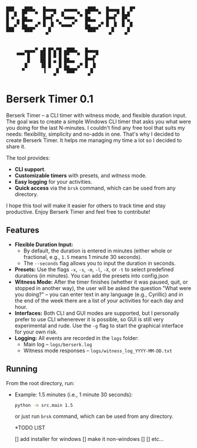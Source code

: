 ```
███   ▄███▄   █▄▄▄▄   ▄▄▄▄▄   ▄███▄   █▄▄▄▄ █  █▀ 
█  █  █▀   ▀  █  ▄▀  █     ▀▄ █▀   ▀  █  ▄▀ █▄█   
█ ▀ ▄ ██▄▄    █▀▀▌ ▄  ▀▀▀▀▄   ██▄▄    █▀▀▌  █▀▄   
█  ▄▀ █▄   ▄▀ █  █  ▀▄▄▄▄▀    █▄   ▄▀ █  █  █  █  
███   ▀███▀     █             ▀███▀     █     █   
               ▀                       ▀     ▀    


       ▄▄▄▄▀ ▄█ █▀▄▀█ ▄███▄   █▄▄▄▄               
    ▀▀▀ █    ██ █ █ █ █▀   ▀  █  ▄▀               
        █    ██ █ ▄ █ ██▄▄    █▀▀▌                
       █     ▐█ █   █ █▄   ▄▀ █  █                
      ▀       ▐    █  ▀███▀     █                 
                  ▀            ▀
```                                               
# Berserk Timer 0.1

Berserk Timer – a CLI timer with witness mode, and flexible duration input.
The goal was to create a simple Windows CLI timer that asks you what were you doing for the last N-minutes. I couldn't find any free tool that suits my needs: flexibility, simplicity and no-adds in one. That's why I decided to create Berserk Timer. It helps me managing my time a lot so I decided to share it.

The tool provides:

- **CLI support**.
- **Customizable timers** with presets, and _witness_ mode.
- **Easy logging** for your activities.
- **Quick access** via the `brsk` command, which can be used from any directory.

I hope this tool will make it easier for others to track time and stay productive. Enjoy Berserk Timer and feel free to contribute! 

## Features

- **Flexible Duration Input:**
  - By default, the duration is entered in minutes (either whole or fractional, e.g., `1.5` means 1 minute 30 seconds).
  - The `--seconds` flag allows you to input the duration in seconds.
- **Presets:**
  Use the flags `-x`, `-s`, `-m`, `-l`, `-X`, or `-t` to select predefined durations (in minutes). You can add the presets into config.json
- **Witness Mode:**
  After the timer finishes (whether it was paused, quit, or stopped in another way), the user will be asked the question "What were you doing?" – you can enter text in any language (e.g., Cyrillic) and in the end of the week there are a list of your activities for each day and hour.
- **Interfaces:**
  Both CLI and GUI modes are supported, but I personally prefer to use CLI whenerever it is possible, so GUI is still very experimental and rude. Use the `-g` flag to start the graphical interface for your own risk.
- **Logging:**
  All events are recorded in the `logs` folder:
  - Main log – `logs/berserk.log`
  - Witness mode responses – `logs/witness_log_YYYY-MM-DD.txt`

## Running

From the root directory, run:

- Example: 1.5 minutes (i.e., 1 minute 30 seconds):

  ```bash
  python -m src.main 1.5
  ```

  or just run `brsk` command, which can be used from any directory.

  *TODO LIST

    [] add installer for windows
    [] make it non-windows
    [] 
    [] etc...
